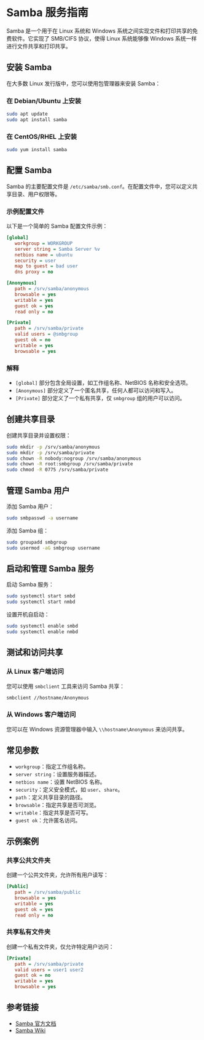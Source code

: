 # Samba 服务指南

Samba 是一个用于在 Linux 系统和 Windows 系统之间实现文件和打印共享的免费软件。它实现了 SMB/CIFS 协议，使得 Linux 系统能够像 Windows 系统一样进行文件共享和打印共享。

## 安装 Samba

在大多数 Linux 发行版中，您可以使用包管理器来安装 Samba：

### 在 Debian/Ubuntu 上安装

```bash
sudo apt update
sudo apt install samba
```

### 在 CentOS/RHEL 上安装

```bash
sudo yum install samba
```

## 配置 Samba

Samba 的主要配置文件是 `/etc/samba/smb.conf`。在配置文件中，您可以定义共享目录、用户权限等。

### 示例配置文件

以下是一个简单的 Samba 配置文件示例：

```ini
[global]
   workgroup = WORKGROUP
   server string = Samba Server %v
   netbios name = ubuntu
   security = user
   map to guest = bad user
   dns proxy = no

[Anonymous]
   path = /srv/samba/anonymous
   browsable = yes
   writable = yes
   guest ok = yes
   read only = no

[Private]
   path = /srv/samba/private
   valid users = @smbgroup
   guest ok = no
   writable = yes
   browsable = yes
```

### 解释

- `[global]` 部分包含全局设置，如工作组名称、NetBIOS 名称和安全选项。
- `[Anonymous]` 部分定义了一个匿名共享，任何人都可以访问和写入。
- `[Private]` 部分定义了一个私有共享，仅 `smbgroup` 组的用户可以访问。

## 创建共享目录

创建共享目录并设置权限：

```bash
sudo mkdir -p /srv/samba/anonymous
sudo mkdir -p /srv/samba/private
sudo chown -R nobody:nogroup /srv/samba/anonymous
sudo chown -R root:smbgroup /srv/samba/private
sudo chmod -R 0775 /srv/samba/private
```

## 管理 Samba 用户

添加 Samba 用户：

```bash
sudo smbpasswd -a username
```

添加 Samba 组：

```bash
sudo groupadd smbgroup
sudo usermod -aG smbgroup username
```

## 启动和管理 Samba 服务

启动 Samba 服务：

```bash
sudo systemctl start smbd
sudo systemctl start nmbd
```

设置开机自启动：

```bash
sudo systemctl enable smbd
sudo systemctl enable nmbd
```

## 测试和访问共享

### 从 Linux 客户端访问

您可以使用 `smbclient` 工具来访问 Samba 共享：

```bash
smbclient //hostname/Anonymous
```

### 从 Windows 客户端访问

您可以在 Windows 资源管理器中输入 `\\hostname\Anonymous` 来访问共享。

## 常见参数

- `workgroup`：指定工作组名称。
- `server string`：设置服务器描述。
- `netbios name`：设置 NetBIOS 名称。
- `security`：定义安全模式，如 `user`、`share`。
- `path`：定义共享目录的路径。
- `browsable`：指定共享是否可浏览。
- `writable`：指定共享是否可写。
- `guest ok`：允许匿名访问。

## 示例案例

### 共享公共文件夹

创建一个公共文件夹，允许所有用户读写：

```ini
[Public]
   path = /srv/samba/public
   browsable = yes
   writable = yes
   guest ok = yes
   read only = no
```

### 共享私有文件夹

创建一个私有文件夹，仅允许特定用户访问：

```ini
[Private]
   path = /srv/samba/private
   valid users = user1 user2
   guest ok = no
   writable = yes
   browsable = yes
```

## 参考链接

- [Samba 官方文档](https://www.samba.org/samba/docs/)
- [Samba Wiki](https://wiki.samba.org/index.php/Main_Page)
